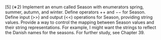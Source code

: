 [5] (∗2) Implement an enum called Season with enumerators spring, summer, autumn, and winter.
Define operators ++ and −− for Season. Define input (>>) and output (<<) operations for Season, providing string values. Provide a way to control the mapping between Season values
and their string representations. For example, I might want the strings to reflect the Danish
names for the seasons. For further study, see Chapter 39.
